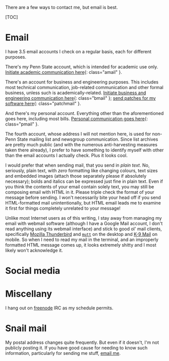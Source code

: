 There are a few ways to contact me, but email is best.

[TOC]

# Email
I have 3.5&nbsp;email accounts I check on a regular basis, each for different purposes.

There's my Penn State account, which is intended for academic use only. [Initiate academic communication here](/JavaScript){: class="amail" }.

There's an account for business and engineering purposes. This includes most technical communication, job-related communication and other formal business, unless such is academically-related. [Initiate business and engineering communication here](/JavaScript){: class="bmail" }; [send patches for my software here](/JavaScript){: class="patchmail" }.

And there's my personal account. Everything other than the aforementioned goes here, including most bills. [Personal communication goes here](/JavaScript){: class="pmail" }.

The fourth account, whose address I will not mention here, is used for non-Penn State mailing list and newsgroup communication. Since list archives are pretty much public (and with the numerous anti-harvesting measures taken there already), I prefer to have something to identify myself with other than the email accounts I actually check. Plus it looks cool.

I would prefer that when sending mail, that you send in _plain text_. No, seriously, plain text, with _zero_ formatting like changing colours, text sizes and embedded images (attach those separately please if absolutely necessary); bolds and italics can be expressed just fine in plain text. Even if you think the contents of your email contain solely text, you may still be composing email with HTML in it. Please triple check the format of your message before sending. I won't necessarily bite your head off if you send HTML-formatted mail unintentionally, but HTML email leads me to examine it first for things completely unrelated to your message!

Unlike most Internet users as of this writing, I stay away from managing my email with webmail software (although I have a Google Mail account, I don't read anything using its webmail interface) and stick to good ol' mail clients, specifically [Mozilla Thunderbird](http://www.mozilla.org/thunderbird) and [``mutt``](http://www.mutt.org/) on the desktop and [K-9 Mail](https://code.google.com/p/k9mail/) on mobile. So when I need to read my mail in the terminal, and an improperly formatted HTML message comes up, it looks extremely shitty and I most likely won't acknowledge it.

# Social media

# Miscellany
I hang out on [freenode](http://freenode.net/) IRC as my schedule permits.

# Snail mail
My postal address changes quite frequently. But even if it doesn't, I'm not publicly posting it. If you have good cause for needing to know such information, particularly for sending me stuff, [email me](#email).
